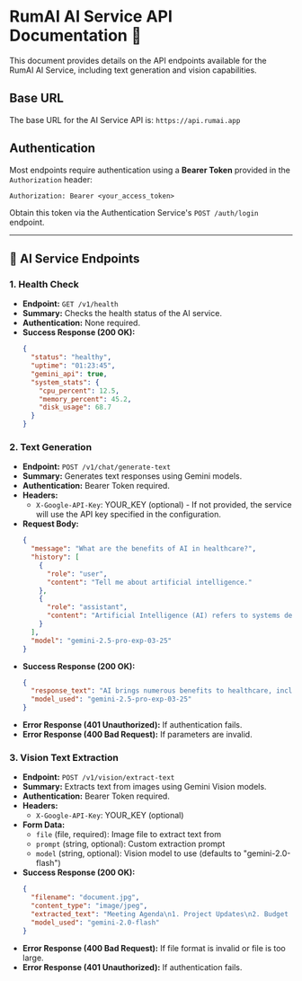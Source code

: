 # RumAI AI Service API Documentation 🤖

This document provides details on the API endpoints available for the RumAI AI Service, including text generation and vision capabilities.

## Base URL

The base URL for the AI Service API is: `https://api.rumai.app`

## Authentication

Most endpoints require authentication using a **Bearer Token** provided in the `Authorization` header:

```
Authorization: Bearer <your_access_token>
```

Obtain this token via the Authentication Service's `POST /auth/login` endpoint.

---

## 🤖 AI Service Endpoints

### 1. Health Check

*   **Endpoint:** `GET /v1/health`
*   **Summary:** Checks the health status of the AI service.
*   **Authentication:** None required.
*   **Success Response (200 OK):**
    ```json
    {
      "status": "healthy",
      "uptime": "01:23:45",
      "gemini_api": true,
      "system_stats": {
        "cpu_percent": 12.5,
        "memory_percent": 45.2,
        "disk_usage": 68.7
      }
    }
    ```

### 2. Text Generation

*   **Endpoint:** `POST /v1/chat/generate-text`
*   **Summary:** Generates text responses using Gemini models.
*   **Authentication:** Bearer Token required.
*   **Headers:**
    - `X-Google-API-Key`: YOUR_KEY (optional) - If not provided, the service will use the API key specified in the configuration.
*   **Request Body:**
    ```json
    {
      "message": "What are the benefits of AI in healthcare?",
      "history": [
        {
          "role": "user",
          "content": "Tell me about artificial intelligence."
        },
        {
          "role": "assistant",
          "content": "Artificial Intelligence (AI) refers to systems designed to perform tasks that typically require human intelligence..."
        }
      ],
      "model": "gemini-2.5-pro-exp-03-25"
    }
    ```
*   **Success Response (200 OK):**
    ```json
    {
      "response_text": "AI brings numerous benefits to healthcare, including improved accuracy in diagnoses through medical image analysis, personalized treatment recommendations based on patient data, streamlining administrative processes, predictive analytics about disease outbreaks, and remote patient monitoring capabilities...",
      "model_used": "gemini-2.5-pro-exp-03-25"
    }
    ```
*   **Error Response (401 Unauthorized):** If authentication fails.
*   **Error Response (400 Bad Request):** If parameters are invalid.

### 3. Vision Text Extraction

*   **Endpoint:** `POST /v1/vision/extract-text`
*   **Summary:** Extracts text from images using Gemini Vision models.
*   **Authentication:** Bearer Token required.
*   **Headers:**
    - `X-Google-API-Key`: YOUR_KEY (optional)
*   **Form Data:**
    - `file` (file, required): Image file to extract text from
    - `prompt` (string, optional): Custom extraction prompt
    - `model` (string, optional): Vision model to use (defaults to "gemini-2.0-flash")
*   **Success Response (200 OK):**
    ```json
    {
      "filename": "document.jpg",
      "content_type": "image/jpeg",
      "extracted_text": "Meeting Agenda\n1. Project Updates\n2. Budget Review\n3. Progress Discussion\n4. New Initiatives\n5. Q&A",
      "model_used": "gemini-2.0-flash"
    }
    ```
*   **Error Response (400 Bad Request):** If file format is invalid or file is too large.
*   **Error Response (401 Unauthorized):** If authentication fails.